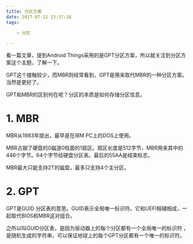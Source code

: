 ```yaml
---
title: 分区方案
date: 2017-07-12 23:37:18
tags:

	- 分区

---
```


看一篇文章，提到Android Things采用的是GPT分区方案，所以就关注到分区方案这个主题，了解一下。

GPT这个接触较少，而MBR则经常看到，GPT是用来取代MBR的一种分区方案。当然是更好了。

GPT和MBR的区别何在呢？分区的本质是如何存储分区信息。



# 1. MBR

MBR从1983年提出，最早是在IBM PC上的DOS上使用。

MBR占据了硬盘的0磁道0柱面的1扇区。扇区长度是512字节，MBR用来其中的446个字节。64个字节给硬盘分区表。最后的55AA是结束标志。

MBR最大只能支持2T的磁盘，最多只支持4个主分区。



# 2. GPT

GPT是GUID 分区表的意思。GUID表示全局唯一标识符。它和UEFI相辅相成，一起取代BIOS和MBR这对组合。

之所以叫GUID分区表，是因为驱动器上的每个分区都有一个全局唯一的标识符 ，是随机生成的字符串，可以保证地球上的每个GPT分区都有一个唯一的标识符。





